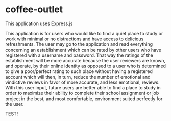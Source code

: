 # coffee-outlet

This application uses Express.js

This application is for users who would like to find a quiet place to study or work with minimal or no distractions and have access to delicious refreshments.  The user may go to the application and read everything concerning an establishment which can be rated by other users who have registered with a username and password.  That way the ratings of the establishment will be more accurate because the user reviewers are known, and operate, by their online identity as opposed to a user who is determined to give a poor/perfect rating to such place without having a registered account which will then, in turn, reduce the number of emotional and vindictive reviews in favor of more accurate, and less emotional, reviews.  With this user input, future users are better able to find a place to study in order to maximize their ability to complete their school assignment or job project in the best, and most comfortable, environment suited perfectly for the user.   

TEST!
